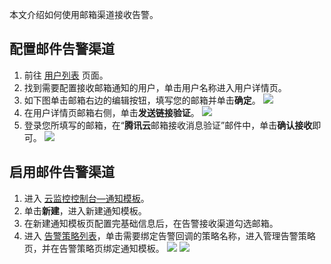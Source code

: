 本文介绍如何使用邮箱渠道接收告警。

## 配置邮件告警渠道

1. 前往 [用户列表](https://console.cloud.tencent.com/cam) 页面。
2. 找到需要配置接收邮箱通知的用户，单击用户名称进入用户详情页。
3. 如下图单击邮箱右边的编辑按钮，填写您的邮箱并单击**确定**。
![](https://main.qcloudimg.com/raw/cbebed1c99037ef050f039a1cecdb453.png)
4. 在用户详情页邮箱右侧，单击**发送链接验证**。
![](https://main.qcloudimg.com/raw/3dbec4a900cb84089b300727999ba9a9.png)
5. 登录您所填写的邮箱，在“**腾讯云**邮箱接收消息验证”邮件中，单击**确认接收**即可。
   ![](https://main.qcloudimg.com/raw/d60ebf97dad7f4cabdb26800638275c3.png)

## 启用邮件告警渠道

1. 进入 [云监控控制台—通知模板](https://console.cloud.tencent.com/monitor/alarm2/notice )。
2. 单击**新建**，进入新建通知模板。
3. 在新建通知模板页配置完基础信息后，在告警接收渠道勾选邮箱。
4. 进入 [告警策略列表](https://console.cloud.tencent.com/monitor/alarm2/policy)，单击需要绑定告警回调的策略名称，进入管理告警策略页，并在告警策略页绑定通知模板。
   ![](https://main.qcloudimg.com/raw/e5a03751563063031305982f9b6a4905.png)
   ![](https://main.qcloudimg.com/raw/ec34029f450eafae338e13ea74589f59.png)

